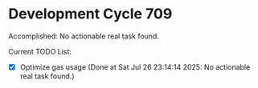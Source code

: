 # Development Cycle 709

Accomplished: No actionable real task found.

Current TODO List:

- [x] Optimize gas usage  (Done at Sat Jul 26 23:14:14 2025: No actionable real task found.)